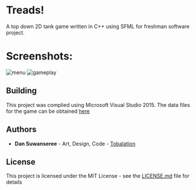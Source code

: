 # Treads!
A top down 2D tank game written in C++ using SFML for freshman software project.

# Screenshots:
![menu](https://github.com/Tobalation/Treads/blob/master/images/menu.png "The game menu")
![gameplay](https://github.com/Tobalation/Treads/blob/master/images/gameplay.png "Gameplay")

## Building
This project was complied using Microsoft Visual Studio 2015.
The data files for the game can be obtained
[here](https://drive.google.com/file/d/1oUP3gT-4thlnyt0AF1J7i1psA9PzPktD/view?usp=sharing "Treads! Data files")

## Authors

* **Dan Suwanseree** - Art, Design, Code - [Tobalation](https://github.com/Tobalation)

## License

This project is licensed under the MIT License - see the [LICENSE.md](LICENSE.md) file for details
